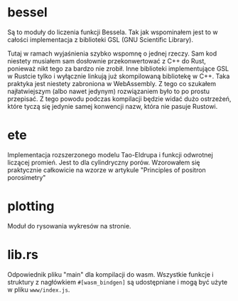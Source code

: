 # bessel
Są to moduły do liczenia funkcji Bessela. Tak jak wspominałem jest to w całości
implementacja z biblioteki GSL (GNU Scientific Library).

Tutaj w ramach wyjaśnienia szybko wspomnę o jednej rzeczy. Sam kod niestety musiałem
sam dosłownie przekonwertować z C++ do Rust, ponieważ nikt tego za bardzo nie zrobił.
Inne biblioteki implementujące GSL w Rustcie tylko i wyłącznie linkują już skompilowaną
bibliotekę w C++. Taka praktyka jest niestety zabroniona w WebAssembly. Z tego co szukałem
najłatwiejszym (albo nawet jedynym) rozwiązaniem było to po prostu przepisać.
Z tego powodu podczas kompilacji będzie widać dużo ostrzeżeń, które tyczą się jedynie
samej konwencji nazw, która nie pasuje Rustowi.
# ete
Implementacja rozszerzonego modelu Tao-Eldrupa i funkcji odwrotnej liczącej promień.
Jest to dla cylindryczny porów. Wzorowałem się praktycznie całkowicie na wzorze
w artykule "Principles of positron porosimetry"
# plotting
Moduł do rysowania wykresów na stronie.
# lib.rs
Odpowiednik pliku "main" dla kompilacji do wasm. Wszystkie funkcje i
struktury z nagłówkiem `#[wasm_bindgen]` są udostępniane i mogą być użyte
w pliku `www/index.js`.
